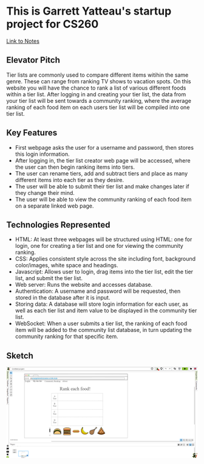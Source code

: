 # This is Garrett Yatteau's startup project for CS260

[Link to Notes](notes.md)

## Elevator Pitch

Tier lists are commonly used to compare different items witihin the same genre. These can range from ranking TV shows to vacation spots. On this website you will have the chance to rank a list of various different foods within a tier list. After logging in and creating your tier list, the data from your tier list will be sent towards a community ranking, where the average ranking of each food item on each users tier list will be compiled into one tier list.

## Key Features

+ First webpage asks the user for a username and password, then stores this login information.
+ After logging in, the tier list creator web page will be accessed, where the user can then begin ranking items into tiers.
+ The user can rename tiers, add and subtract tiers and place as many different items into each tier as they desire.
+ The user will be able to submit their tier list and make changes later if they change their mind.
+ The user will be able to view the community ranking of each food item on a separate linked web page.

## Technologies Represented
+ HTML: At least three webpages will be structured using HTML: one for login, one for creating a tier list and one for viewing the community ranking.
+ CSS: Applies consistent style across the site including font, background color/images, white space and headings.
+ Javascript: Allows user to login, drag items into the tier list, edit the tier list, and submit the tier list.
+ Web server: Runs the website and accesses database.
+ Authentication: A username and password will be requested, then stored in the database after it is input.
+ Storing data: A database will store login information for each user, as well as each tier list and item value to be displayed in the community tier list.
+ WebSocket: When a user submits a tier list, the ranking of each food item will be added to the community list database, in turn updating the community ranking for that specific item.
## Sketch

![Sketch of my startup website using NinjaMock.com](/startup_image.png)
